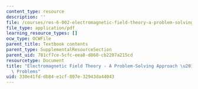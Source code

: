 ```yaml
---
content_type: resource
description: ''
file: /courses/res-6-002-electromagnetic-field-theory-a-problem-solving-approach-spring-2008/330e41fddb84e1cf807e32943da44043_MITRES_6_002S08_chap01_pset.pdf
file_type: application/pdf
learning_resource_types: []
ocw_type: OCWFile
parent_title: Textbook contents
parent_type: SupplementalResourceSection
parent_uid: 781cf7ce-5cfc-eea8-d860-cb2207a215cd
resourcetype: Document
title: "Electromagnetic Field Theory - A Problem-Solving Approach \u2013 Chapter 1:\
  \ Problems"
uid: 330e41fd-db84-e1cf-807e-32943da44043
---
```

